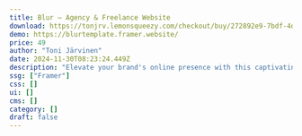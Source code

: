 ```yaml
---
title: Blur — Agency & Freelance Website
download: https://tonjrv.lemonsqueezy.com/checkout/buy/272892e9-7bdf-4db9-8370-6e0f8f526d12
demo: https://blurtemplate.framer.website/
price: 49
author: "Toni Järvinen"
date: 2024-11-30T08:23:24.449Z
description: "Elevate your brand's online presence with this captivating template! Featuring animated blur sections, dynamic product showcases, CMS-powered blog, dynamic pricing, and seamless Calendly integration for effortless client acquisition."
ssg: ["Framer"]
css: []
ui: []
cms: []
category: []
draft: false
---
```

